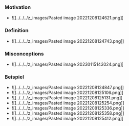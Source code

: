 ### Motivation
+ ![[../../../z_images/Pasted image 20221208124621.png]]

### Definition
+ ![[../../../z_images/Pasted image 20221208124743.png]]

### Misconceptions
+ ![[../../../z_images/Pasted image 20230115143024.png]]

### Beispiel
+ ![[../../../z_images/Pasted image 20221208124847.png]]
+ ![[../../../z_images/Pasted image 20221208125106.png]]
+ ![[../../../z_images/Pasted image 20221208125131.png]]
+ ![[../../../z_images/Pasted image 20221208125254.png]]
+ ![[../../../z_images/Pasted image 20221208125336.png]]
+ ![[../../../z_images/Pasted image 20221208125358.png]]
+ ![[../../../z_images/Pasted image 20221208125412.png]]